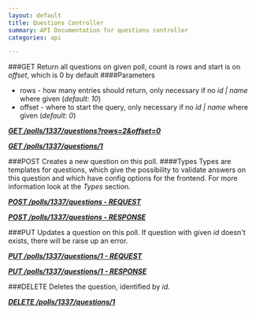 ```yaml
---
layout: default
title: Questions Controller
summary: API Documentation for questions controller
categories: api

---
```

###GET
Return all questions on given poll, count is _rows_ and start is on _offset_, which is 0 by default
####Parameters
* rows - how many entries should return, only necessary if no _id | name_ where given (_default: 10_)
* offset - where to start the query, only necessary if no _id | name_ where given (_default: 0_)

_**[GET /polls/1337/questions?rows=2&offset=0](https://github.com/newLoki/Pollex/blob/gh-pages/_includes/mockups/json/questions/get.index.json)**_

_**[GET /polls/1337/questions/1](https://github.com/newLoki/Pollex/blob/gh-pages/_includes/mockups/json/questions/get.1.json)**_

###POST
Creates a new question on this poll.
####Types
Types are templates for questions, which give the possibility to validate answers on this question and which have config options for
the frontend.
For more information look at the _Types_ section.

_**[POST /polls/1337/questions - REQUEST](https://github.com/newLoki/Pollex/blob/gh-pages/_includes/mockups/json/questions/post.request.json)**_

_**[POST /polls/1337/questions - RESPONSE](https://github.com/newLoki/Pollex/blob/gh-pages/_includes/mockups/json/questions/post.response.json)**_

###PUT
Updates a question on this poll.
If question with given _id_ doesn't exists, there will be raise up an error.

_**[PUT /polls/1337/questions/1 - REQUEST](https://github.com/newLoki/Pollex/blob/gh-pages/_includes/mockups/json/questions/put.request.json)**_

_**[PUT /polls/1337/questions/1 - RESPONSE](https://github.com/newLoki/Pollex/blob/gh-pages/_includes/mockups/json/questions/put.response.json)**_


###DELETE
Deletes the question, identified by _id_.

_**[DELETE /polls/1337/questions/1](https://github.com/newLoki/Pollex/blob/gh-pages/_includes/mockups/json/polls/delete.1.json)**_